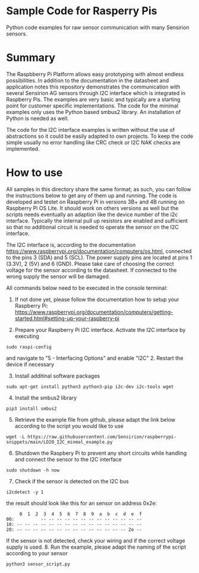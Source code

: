 # Sample Code for Rasperry Pis
Python code examples for raw sensor communication with many Sensirion sensors.

# Summary
The Raspbberry Pi Platform allows easy prototyping with almost endless possibilities. In addition to the documentation in the datasheet and application notes this repository demonstrates the communication with several Sensirion AG sensors through I2C interface which is integrated in Raspberry Pis. The examples are very basic and typically are a starting point for customer specific implementations. The code for the minimal examples only uses the Python based smbus2 library. An installation of Python is needed as well. 

The code for the I2C interface examples is written without the use of abstractions so it could be easily adapted to own projects. To keep the code simple usually no error handling like CRC check or I2C NAK checks are implemented.

# How to use
All samples in this directory share the same format; as such, you can follow the instructions below to get any of them up and running. The code is developed and testet on Raspberry Pi in versions 3B+ and 4B running on Raspberry Pi OS Lite. It should work on others versions as well but the scripts needs eventually an adaption like the device number of the i2c interface. Typically the internal pull up resistors are enabled and sufficient so that no additional circuit is needed to operate the sensor on the I2C interface.

The I2C interface is, according to the documentation https://www.raspberrypi.org/documentation/computers/os.html, connected to the pins 3 (SDA) and 5 (SCL). The power supply pins are located at pins 1 (3.3V), 2 (5V) and 6 (GND). Please take care of choosing the correct voltage for the sensor according to the datasheet. If connected to the wrong supply the sensor will be damaged. 

All commands below need to be executed in the console terminal:
1. If not done yet, please follow the documentation how to setup your Raspberry Pi: https://www.raspberrypi.org/documentation/computers/getting-started.html#setting-up-your-raspberry-pi

1. Prepare your Raspberry Pi I2C interface. Activate the I2C interface by executing 
```
sudo raspi-config
```
and navigate to "5 - Interfacing Options" and enable "I2C"
2. Restart the device if necessary

3. Install additinal software packages
```
sudo apt-get install python3 python3-pip i2c-dev i2c-tools wget
```
4. Install the smbus2 library
```
pip3 install smbus2
```
5. Retrieve the example file from github, please adapt the link below according to the script you would like to use
```
wget -L https://raw.githubusercontent.com/Sensirion/raspberrypi-snippets/main/LD20_I2C_minmal_example.py
```
6. Shutdown the Raspbery Pi to prevent any short circuits while handling and connect the sensor to the I2C interface
```
sudo shutdown -h now
```
7. Check if the sensor is detected on the I2C bus
```
i2cdetect -y 1
```
the result should look like this for an sensor on address 0x2e:
```
     0  1  2  3  4  5  6  7  8  9  a  b  c  d  e  f
00:          -- -- -- -- -- -- -- -- -- -- -- -- -- 
10: -- -- -- -- -- -- -- -- -- -- -- -- -- -- -- -- 
20: -- -- -- -- -- -- -- -- -- -- -- -- -- -- 2e -- 
```
If the sensor is not detected, check your wiring and if the correct voltage supply is used. 
8. Run the example, please adapt the naming of the script according to your sensor
```
python3 sensor_script.py
```

